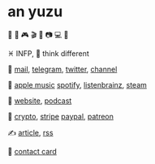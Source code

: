 # an yuzu

🍩 🎵 🎮 🎬 📖 📷 💻 🧠

♓️ INFP, 💭 think different

💬
[mail](mailto:i@9902259.xyz),
[telegram](https://t.me/anyuzu99),
[twitter](https://twitter.com/anyuzu4578),
[channel](https://t.me/yuzu_channel)

🎈
[apple music](https://music.apple.com/profile/anyuzu99)
[spotify](https://open.spotify.com/user/qnintpw1ar8z4wjs95m971lwq),
[listenbrainz](https://listenbrainz.org/user/m94810),
[steam](https://steamcommunity.com/id/anyuzu99)

📰
[website](asset/website.opml),
[podcast](asset/podcast.opml)

💞
[crypto](asset/crypto.md),
[stripe](https://buy.stripe.com/9AQcOocZi6GtatO4gm)
[paypal](https://paypal.me/p48392),
[patreon](https://www.patreon.com/anyuzu99)

✍️
[article](./article),
[rss](https://github.com/anyuzu99/anyuzu99/commits/main.atom)

🪪
[contact card](https://raw.githubusercontent.com/anyuzu99/anyuzu99/main/asset/anyuzu99.vcf)
